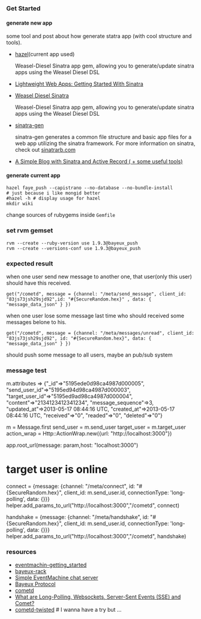 
### Get Started

#### generate new app

some tool and post about how generate statra app (with cool structure and tools).

*  [hazel](https://github.com/c7/hazel)(current app used)


   Weasel-Diesel Sinatra app gem, allowing you to generate/update sinatra apps using the Weasel Diesel DSL
*  [Lightweight Web Apps: Getting Started With Sinatra](http://blog.chrisblunt.com/lightweight-web-apps-getting-started-with-sinatra/)
*  [Weasel Diesel Sinatra](https://github.com/mattetti/wd-sinatra)

   Weasel-Diesel Sinatra app gem, allowing you to generate/update sinatra apps using the Weasel Diesel DSL

*  [sinatra-gen](https://github.com/quirkey/sinatra-gen)

   sinatra-gen generates a common file structure and basic app files for a web app utilizing the sinatra framework. For more information on sinatra, check out [sinatrarb.com](http://sinatrarb.com/)

*  [A Simple Blog with Sinatra and Active Record ( + some useful tools)](http://danneu.com/posts/15-a-simple-blog-with-sinatra-and-active-record-some-useful-tools/)

#### generate current app

```shell
hazel faye_push --capistrano --no-database --no-bundle-install
# just because i like mongid better
#hazel -h # display usage for hazel
mkdir wiki
```

change sources of rubygems inside `Gemfile`

### set rvm gemset

```shell
rvm --create --ruby-version use 1.9.3@bayeux_push
rvm --create --versions-conf use 1.9.3@bayeux_push
```

### expected result

when one user send new message to another one, that user(only this user) should have this received.

    get("/cometd", message = {channel: "/meta/send_message", client_id: "83js73jsh29sjd92",id: "#{SecureRandom.hex}" , data: { "message_data_json" } })

when one user lose some message last time who should received some messages belone to his.

    get("/cometd", message = {channel: "/meta/messages/unread", client_id: "83js73jsh29sjd92", id: "#{SecureRandom.hex}", data: { "message_data_json" } })

should push some message to all users, maybe an pub/sub system


### message test

m.attributes
 => {"_id"=>"5195ede0d98ca4987d000005", "send_user_id"=>"5195ed94d98ca4987d000003", "target_user_id"=>"5195ed9ad98ca4987d000004", "content"=>"2134123412341234", "message_sequence"=>3, "updated_at"=>2013-05-17 08:44:16 UTC, "created_at"=>2013-05-17 08:44:16 UTC, "received"=>"0", "readed"=>"0", "deleted"=>"0"}

m = Message.first
send_user = m.send_user
target_user = m.target_user
action_wrap = Http::ActionWrap.new({url: "http://localhost:3000"})

app.root_url(message: param,host: "localhost:3000")

# target user is online
connect = {message: {channel: "/meta/connect", id: "#{SecureRandom.hex}", client_id: m.send_user.id, connectionType: 'long-polling', data: {}}}
helper.add_params_to_url("http://localhost:3000","/cometd", connect)

handshake = {message: {channel: "/meta/handshake", id: "#{SecureRandom.hex}", client_id: m.send_user.id, connectionType: 'long-polling', data: {}}}
helper.add_params_to_url("http://localhost:3000","/cometd", handshake)


### resources

*  [eventmachin-getting_started](https://github.com/eventmachine/eventmachine/tree/master/examples/guides/getting_started)
*  [bayeux-rack](https://github.com/cjheath/bayeux-rack)
*  [Simple EventMachine chat server](https://gist.github.com/harmesy/2284810)
*  [Bayeux Protocol](http://svn.cometd.com/trunk/bayeux/bayeux.html)
*  [cometd](https://code.google.com/p/cometd/)
*  [What are Long-Polling, Websockets, Server-Sent Events (SSE) and Comet?](http://stackoverflow.com/questions/11077857/what-are-long-polling-websockets-server-sent-events-sse-and-comet)
*  [cometd-twisted](http://svn.cometd.com/trunk/cometd-twisted) # I wanna have a try but ...
